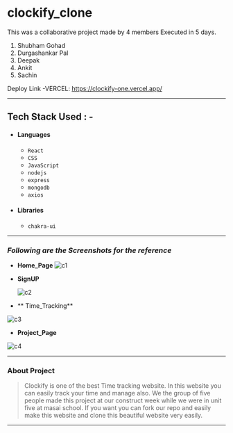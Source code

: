 # clockify_clone


This was a collaborative project made by 4 members Executed in 5 days.
1) Shubham Gohad
2) Durgashankar Pal
3) Deepak
4) Ankit
5) Sachin


  Deploy Link -VERCEL: https://clockify-one.vercel.app/

---

## Tech Stack Used : -

- #### Languages
  - `React`
  - `CSS`
  - `JavaScript `
  - `nodejs `
  - `express `
  - `mongodb `
  - `axios `
  
     

- #### Libraries
  - `chakra-ui`
  

---

### _Following are the Screenshots for the reference_

- **Home_Page**
  ![c1](https://user-images.githubusercontent.com/101570475/199781622-ad3a5065-641f-4ba4-9a88-a7b190c8fb56.png)


- **SignUP**

  ![c2](https://user-images.githubusercontent.com/101570475/199781774-03a4138f-21b2-4229-aa6a-20646157df5f.png)


- ** Time_Tracking**

 ![c3](https://user-images.githubusercontent.com/101570475/199781904-2c65f721-4602-488e-a867-3a1bf6f5396c.png)



- **Project_Page**

 
![c4](https://user-images.githubusercontent.com/101570475/199782715-b3d2c23a-1cc1-4867-bb26-c39c3aabbc92.png)


---

### About Project

> Clockify is one of the best Time tracking website. In this website you can easily track your time and manage also. We the group of five people made this project at our construct week while we were in unit five at masai school. If you want you can fork our repo and easily make this website and clone this beautiful website very easily.

---

 


